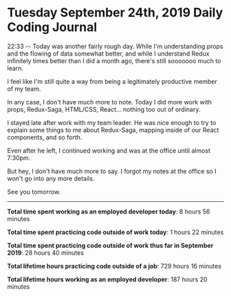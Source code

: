 # Tuesday September 24th, 2019 Daily Coding Journal

22:33 -- Today was another fairly rough day.
While I'm understanding props and the flowing of data somewhat better, and while I understand Redux infinitely times better than I did a month ago, there's still sooooooo much to learn.

I feel like I'm still quite a way from being a legitimately productive member of my team.

In any case, I don't have much more to note. Today I did more work with props, Redux-Saga, HTML/CSS, React... nothing too out of ordinary.

I stayed late after work with my team leader. He was nice enough to try to explain some things to me about Redux-Saga, mapping inside of our React components, and so forth.

Even after he left, I continued working and was at the office until almost 7:30pm.

But hey, I don't have much more to say. I forgot my notes at the office so I won't go into any more details.

See you tomorrow.
___
**Total time spent working as an employed developer today**: 8 hours 56 minutes

**Total time spent practicing code outside of work today**: 1 hours 22 minutes

**Total time spent practicing code outside of work thus far in September 2019**: 28 hours 40 minutes

**Total lifetime hours practicing code outside of a job**: 729 hours 16 minutes

**Total lifetime hours working as an employed developer**: 187 hours 20 minutes
